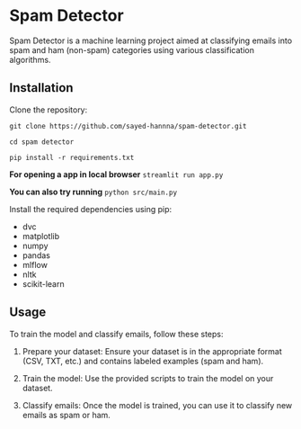 # Spam Detector

Spam Detector is a machine learning project aimed at classifying emails into spam and ham (non-spam) categories using various classification algorithms.

## Installation

Clone the repository:

``` git clone https://github.com/sayed-hannna/spam-detector.git ```

``` cd spam detector ```

``` pip install -r requirements.txt ```

**For opening a app in local browser**
``` streamlit run app.py ```

**You can also try running**
``` python src/main.py ```




Install the required dependencies using pip:

- dvc
- matplotlib
- numpy
- pandas
- mlflow
- nltk
- scikit-learn

## Usage

To train the model and classify emails, follow these steps:

1. Prepare your dataset: Ensure your dataset is in the appropriate format (CSV, TXT, etc.) and contains labeled examples (spam and ham).

2. Train the model: Use the provided scripts to train the model on your dataset.

3. Classify emails: Once the model is trained, you can use it to classify new emails as spam or ham.